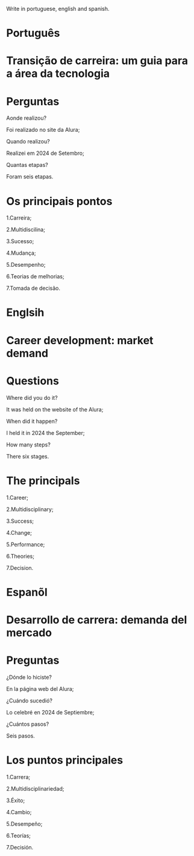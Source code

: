 Write in portuguese, english and spanish.

# Português

# Transição de carreira: um guia para a área da tecnologia
 
# Perguntas

Aonde realizou?

Foi realizado no site da Alura;

Quando realizou?

Realizei em 2024 de Setembro;

Quantas etapas?

Foram seis etapas.

# Os principais pontos

1.Carreira;

2.Multidiscilina;

3.Sucesso;

4.Mudança;

5.Desempenho;

6.Teorias de melhorias;

7.Tomada de decisão.

# Englsih

# Career development: market demand

# Questions

Where did you do it?

It was held on the website of the Alura;

When did it happen?

I held it in 2024 the September;

How many steps?

There six stages.

# The principals

1.Career;

2.Multidisciplinary;

3.Success;

4.Change;

5.Performance;

6.Theories;

7.Decision.

# Espanõl

# Desarrollo de carrera: demanda del mercado

# Preguntas

¿Dónde lo hiciste?

En la página web del Alura;

¿Cuándo sucedió?

Lo celebré en 2024 de Septiembre;

¿Cuántos pasos?

Seis pasos.

# Los puntos principales

1.Carrera;

2.Multidisciplinariedad;

3.Éxito;

4.Cambio;

5.Desempeño;

6.Teorías;

7.Decisión.

   
